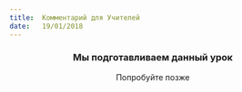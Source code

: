 ```yaml
---
title:  Комментарий для Учителей
date:   19/01/2018
---
```


### <center>Мы подготавливаем данный урок</center>
<center>Попробуйте позже</center>